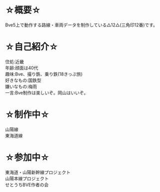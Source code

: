 # ☆概要☆
Bve5上で動作する路線・車両データを制作している△12△(三角印12番)です。  
  
# ☆自己紹介☆  
住処:近畿  
年齢:顔面は40代  
趣味:Bve、撮り鉄、乗り鉄(18きっぷ旅)  
好きなもの:国鉄型  
嫌いなもの:梅雨  
一言:Bve制作は楽しいぞ。岡山はいいぞ。  
  
# ☆制作中☆  
山陽線  
東海道線  

# ☆参加中☆  
東海道・山陽新幹線プロジェクト  
山陽本線プロジェクト  
せとうちBVE作者の会  

<!---
sankakujirusi12/sankakujirusi12 is a ✨ special ✨ repository because its `README.md` (this file) appears on your GitHub profile.
You can click the Preview link to take a look at your changes.
--->
